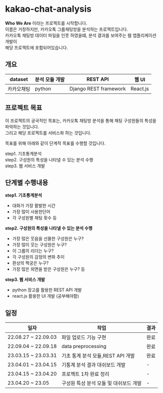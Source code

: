 # kakao-chat-analysis

**Who We Are** 이라는 프로젝트를 시작합니다.<br>
이름은 거창하지만, 카카오톡 그룹채팅방을 분석하는 프로젝트입니다.<br>
카카오톡 채팅방 데이터 파일을 인풋 하였을떄, 분석 결과를 보여주는 웹 앱플리케이션 개발이<br>
해당 프로젝트에 포함되어있습니다.

## 개요


|dataset|분석 모듈 개발|REST API|웹 UI|
|------|---------|------------- |-----|
|카카오채팅|python|Django REST framework|React.js|


## 프로젝트 목표

이 프로젝트의 궁국적인 목표는, 카카오톡 채팅방 분석을 통해 채팅 구성원들의 특성을 파악하는 것입니다.<br>
그리고 해당 프로젝트를 서비스화 하는 것입니다.<br>

목표를 위해 아래와 같이 단계적 목표를 수행할 것입니다.

step1. 기초통계분석<br>
step2. 구성원의 특성을 나타낼 수 있는 분석 수행<br>
step3. 웹 서비스 개발

## 단계별 수행내용

**step1. 기초통계분석**
- 대화가 가장 활발한 시간
- 가장 많이 사용한단어
- 각 구성원별 채팅 횟수 등

**step2. 구성원의 특성을 나타낼 수 있는 분석 수행**
- 가장 많은 웃음을 선물한 구성원은 누구?
- 가장 많이 웃는 구성원은 누구?
- 이 그룹의 리더는 누구?
- 각 구성원의 감정의 변화 추이
- 환상의 짝궁은 누구?
- 가장 많은 외면을 받은 구성원은 누구? 등

**step3. 웹 서비스 개발**
- python 장고를 활용한 REST API 개발
- react.js 활용한 UI 개발 (공부해야함)

## 일정
| 일자                   | 작업                               |결과|    
|------------------------|-----------------------------------|------|
| 22.08.27 ~ 22.09.03    |파일 업로드 기능 구현                |완료|
| 22.09.04 ~ 22.09.18    | data preprocessing                  |완료|
| 23.03.15 ~ 23.03.31   | 기초 통계 분석 모듈,REST API 개발    |완료|
| 23.04.01 ~ 23.04.15   | 기통계 분석 결과 대쉬보드 개발       |-|
| 23.04.15 ~ 23.04.20   | 프로젝트 1차 완료 정리               |-|
| 23.04.20 ~ 23.05       | 구성원 특성 분석 모듈 및 대쉬보드 개발 |-|



